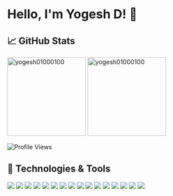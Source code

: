 # Hello, I'm Yogesh D! 👋

<!-- Consider adding a personal statement or a short introduction about yourself here. -->

## 📈 GitHub Stats

<p>
  <img height="180em" src="https://github-readme-stats.vercel.app/api/top-langs/?username=yogesh01000100&locale=en&layout=donut&theme=radical&langs_count=5&hide=kotlin,rust&show_icons=true" alt="yogesh01000100" />
  <img height="180em" src="https://github-readme-stats.vercel.app/api?username=yogesh01000100&show_icons=true&locale=en&theme=radical" alt="yogesh01000100" />
  <p>
  <img src="https://komarev.com/ghpvc/?username=Yogesh01000100&color=blue" alt="Profile Views" />
</p>
</p>

## 🔧 Technologies & Tools

![](https://img.shields.io/badge/Code-JavaScript-informational?style=flat&logo=javascript&logoColor=white&color=2bbc8a)
![](https://img.shields.io/badge/Code-Node.js-informational?style=flat&logo=node.js&logoColor=white&color=2bbc8a)
![](https://img.shields.io/badge/Framework-Next.js-informational?style=flat&logo=next.js&logoColor=white&color=2bbc8a)
![](https://img.shields.io/badge/Style-TailwindCSS-informational?style=flat&logo=tailwind-css&logoColor=white&color=2bbc8a)
![](https://img.shields.io/badge/Database-MySQL-informational?style=flat&logo=mysql&logoColor=white&color=2bbc8a)
![](https://img.shields.io/badge/Database-SQLite-informational?style=flat&logo=sqlite&logoColor=white&color=2bbc8a)
![](https://img.shields.io/badge/Database-MongoDB-informational?style=flat&logo=mongodb&logoColor=white&color=2bbc8a)
![](https://img.shields.io/badge/Backend-Express.js-informational?style=flat&logo=express&logoColor=white&color=2bbc8a)
![](https://img.shields.io/badge/ORM-Prisma-informational?style=flat&logo=Prisma&logoColor=white&color=2bbc8a)
![](https://img.shields.io/badge/Code-Solidity-informational?style=flat&logo=solidity&logoColor=white&color=2bbc8a)
![](https://img.shields.io/badge/Tools-Git-informational?style=flat&logo=git&logoColor=white&color=2bbc8a)
![](https://img.shields.io/badge/Blockchain-Ethereum-informational?style=flat&logo=ethereum&logoColor=white&color=2bbc8a)
![](https://img.shields.io/badge/Web3-Web3.js-informational?style=flat&logo=web3.js&logoColor=white&color=2bbc8a)
![](https://img.shields.io/badge/Tools-GitHub-informational?style=flat&logo=github&logoColor=white&color=2bbc8a)
![](https://img.shields.io/badge/Code-TypeScript-informational?style=flat&logo=typescript&logoColor=white&color=2bbc8a)
![](https://img.shields.io/badge/Framework-React.js-informational?style=flat&logo=react&logoColor=white&color=2bbc8a)

<!-- Add more badges as needed -->
<!-- Include other projects and links to the repositories -->
<!-- Feel free to add a fun fact or a personal hobby here to give a more personal touch to your profile README. -->
